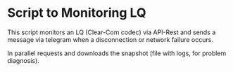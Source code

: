 # Script to Monitoring LQ
This script monitors an LQ (Clear-Com codec) via API-Rest and sends a message via telegram when a disconnection or network failure occurs.

In parallel requests and downloads the snapshot (file with logs, for problem diagnosis).
